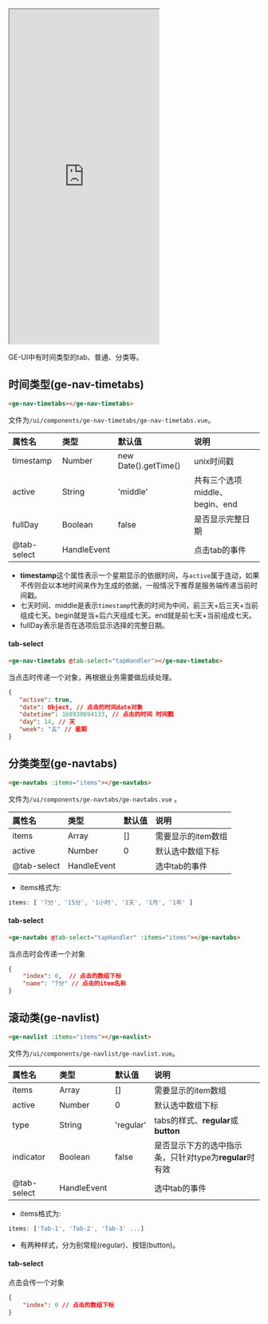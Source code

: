 <div class="simulator">
    <iframe src="http://localhost:8080/#/pages/component/navtabs" height="670px"></iframe>
</div>

GE-UI中有时间类型的tab、普通、分类等。

## 时间类型(ge-nav-timetabs)
```html
<ge-nav-timetabs></ge-nav-timetabs>
```
文件为`/ui/components/ge-nav-timetabs/ge-nav-timetabs.vue`。

|属性名|类型|默认值|说明|
|:----|:----|:----|:----|
|timestamp |Number |new Date().getTime() |unix时间戳|
|active    |String |'middle'             |共有三个选项middle、begin、end|
|fullDay   |Boolean|false                |是否显示完整日期|
|@tab-select|HandleEvent||点击tab的事件|

* **timestamp**这个属性表示一个星期显示的依据时间，与`active`属于连动，如果不传则会以本地时间来作为生成的依据，一般情况下推荐是服务端传递当前时间戳。
* 七天时间、middle是表示`timestamp`代表的时间为中间，前三天+后三天+当前组成七天。begin就是当+后六天组成七天。end就是前七天+当前组成七天。
* fullDay表示是否在选项后显示选择的完整日期。

#### tab-select
```html
<ge-nav-timetabs @tab-select="tapHandler"></ge-nav-timetabs>
```

当点击时传递一个对象，再根据业务需要做后续处理。
```json
{
   "active": true,
   "date": Object, // 点击的时间date对象 
   "datetime": 168930694133, // 点击的时间 时间戳
   "day": 14, // 天
   "week": "五" // 星期
}
```

## 分类类型(ge-navtabs)
```html
<ge-navtabs :items="items"></ge-navtabs>
```
文件为`/ui/components/ge-navtabs/ge-navtabs.vue` 。

|属性名|类型|默认值|说明|
|:----|:----|:----|:----|
|items      |Array      |[]|需要显示的item数组|
|active     |Number     |0 |默认选中数组下标|
|@tab-select|HandleEvent|  |选中tab的事件|

* items格式为:

```js
items: [ '7分', '15分', '1小时', '1天', '1月', '1年' ]
```

#### tab-select
```html
<ge-navtabs @tab-select="tapHandler" :items="items"></ge-navtabs>
```
当点击时会传递一个对象
```json
{
    "index": 0,  // 点击的数组下标
    "name": "7分" // 点击的item名称
}
```

## 滚动类(ge-navlist)
```html
<ge-navlist :items="items"></ge-navlist>
```
文件为`/ui/components/ge-navlist/ge-navlist.vue`。

|属性名|类型|默认值|说明|
|:----|:----|:----|:----|
|items      |Array      |[]       |需要显示的item数组|
|active     |Number     |0        |默认选中数组下标|
|type       |String     |'regular'|tabs的样式、**regular**或**button**|
|indicator  |Boolean    |false    |是否显示下方的选中指示条，只针对type为**regular**时有效|
|@tab-select|HandleEvent|         |选中tab的事件|

* items格式为:

```js
items: ['Tab-1', 'Tab-2', 'Tab-3' ...]
```

* 有两种样式，分为别常规(regular)、按钮(button)。

#### tab-select
点击会传一个对象
```json
{
    "index": 0 // 点击的数组下标
}
```


